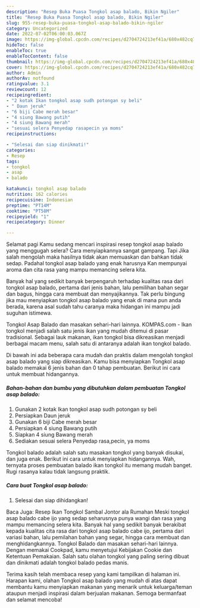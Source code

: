 ```yaml
---
description: "Resep Buka Puasa Tongkol asap balado, Bikin Ngiler"
title: "Resep Buka Puasa Tongkol asap balado, Bikin Ngiler"
slug: 955-resep-buka-puasa-tongkol-asap-balado-bikin-ngiler
category: Uncategorized
date: 2022-07-02T06:00:03.067Z
image: https://img-global.cpcdn.com/recipes/d2704724213ef41a/680x482cq70/tongkol-asap-balado-foto-resep-utama.jpg
hideToc: false
enableToc: true
enableTocContent: false
thumbnail: https://img-global.cpcdn.com/recipes/d2704724213ef41a/680x482cq70/tongkol-asap-balado-foto-resep-utama.jpg
cover: https://img-global.cpcdn.com/recipes/d2704724213ef41a/680x482cq70/tongkol-asap-balado-foto-resep-utama.jpg
author: Admin
authorAv: notfound
ratingvalue: 3.1
reviewcount: 12
recipeingredient:
- "2 kotak Ikan tongkol asap sudh potongan sy beli"
- " Daun jeruk"
- "6 biji Cabe merah besar"
- "4 siung Bawang putih"
- "4 siung Bawang merah"
- "sesuai selera Penyedap rasapecin ya moms"
recipeinstructions:

- "Selesai dan siap dinikmati!"
categories:
- Resep
tags:
- tongkol
- asap
- balado

katakunci: tongkol asap balado 
nutrition: 162 calories
recipecuisine: Indonesian
preptime: "PT14M"
cooktime: "PT58M"
recipeyield: "1"
recipecategory: Dinner

---
```



Selamat pagi Kamu sedang mencari inspirasi resep tongkol asap balado yang menggugah selera? Cara menyiapkannya sangat gampang. Tapi Jika salah mengolah maka hasilnya tidak akan memuaskan dan bahkan tidak sedap. Padahal tongkol asap balado yang enak harusnya Kan mempunyai aroma dan cita rasa yang mampu memancing selera kita.


Banyak hal yang sedikit banyak berpengaruh terhadap kualitas rasa dari tongkol asap balado, pertama dari jenis bahan, lalu pemilihan bahan segar dan bagus, hingga cara membuat dan menyajikannya. Tak perlu bingung jika mau menyiapkan tongkol asap balado yang enak di mana pun anda berada, karena asal sudah tahu caranya maka hidangan ini mampu jadi suguhan istimewa.

Tongkol Asap Balado dan masakan sehari-hari lainnya. KOMPAS.com - Ikan tongkol menjadi salah satu jenis ikan yang mudah ditemui di pasar tradisional. Sebagai lauk makanan, ikan tongkol bisa dikreasikan menjadi berbagai macam menu, salah satu di antaranya adalah ikan tongkol balado.


Di bawah ini ada beberapa cara mudah dan praktis dalam mengolah tongkol asap balado yang siap dikreasikan. Kamu bisa menyiapkan Tongkol asap balado memakai 6 jenis bahan dan 0 tahap pembuatan. Berikut ini cara untuk membuat hidangannya.

<!--inarticleads1-->

##### Bahan-bahan dan bumbu yang dibutuhkan dalam pembuatan Tongkol asap balado:

1. Gunakan 2 kotak Ikan tongkol asap sudh potongan sy beli
1. Persiapkan  Daun jeruk
1. Gunakan 6 biji Cabe merah besar
1. Persiapkan 4 siung Bawang putih
1. Siapkan 4 siung Bawang merah
1. Sediakan sesuai selera Penyedap rasa,pecin, ya moms


Tongkol balado adalah salah satu masakan tongkol yang banyak disukai, dan juga enak. Berikut ini cara untuk menyiapkan hidangannya. Wah, ternyata proses pembuatan balado ikan tongkol itu memang mudah banget. Rugi rasanya kalau tidak langsung praktik. 

<!--inarticleads2-->

##### Cara buat Tongkol asap balado:


1. Selesai dan siap dihidangkan!

Baca Juga: Resep Ikan Tongkol Sambal Jontor ala Rumahan Meski tongkol asap balado cabe ijo yang sedap seharusnya punya wangi dan rasa yang mampu memancing selera kita. Banyak hal yang sedikit banyak berakibat kepada kualitas cita rasa dari tongkol asap balado cabe ijo, pertama dari variasi bahan, lalu pemilahan bahan yang segar, hingga cara membuat dan menghidangkannya. Tongkol Balado dan masakan sehari-hari lainnya. Dengan memakai Cookpad, kamu menyetujui Kebijakan Cookie dan Ketentuan Pemakaian. Salah satu olahan tongkol yang paling sering dibuat dan dinikmati adalah tongkol balado pedas manis. 

Terima kasih telah membaca resep yang kami tampilkan di halaman ini. Harapan kami, olahan Tongkol asap balado yang mudah di atas dapat membantu kamu menyiapkan makanan yang menarik untuk keluarga/teman ataupun menjadi inspirasi dalam berjualan makanan. Semoga bermanfaat dan selamat mencoba!
